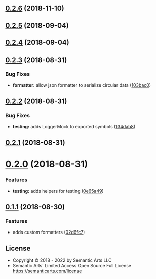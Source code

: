<a name="0.2.6"></a>
## [0.2.6](https://github.com/huafu/bs-logger/compare/v0.2.5...v0.2.6) (2018-11-10)



<a name="0.2.5"></a>
## [0.2.5](https://github.com/huafu/bs-logger/compare/v0.2.4...v0.2.5) (2018-09-04)



<a name="0.2.4"></a>
## [0.2.4](https://github.com/huafu/bs-logger/compare/v0.2.3...v0.2.4) (2018-09-04)



<a name="0.2.3"></a>
## [0.2.3](https://github.com/huafu/bs-logger/compare/v0.2.2...v0.2.3) (2018-08-31)


### Bug Fixes

* **formatter:** allow json formatter to serialize circular data ([103bac0](https://github.com/huafu/bs-logger/commit/103bac0))



<a name="0.2.2"></a>
## [0.2.2](https://github.com/huafu/bs-logger/compare/v0.2.1...v0.2.2) (2018-08-31)


### Bug Fixes

* **testing:** adds LoggerMock to exported symbols ([134dab8](https://github.com/huafu/bs-logger/commit/134dab8))



<a name="0.2.1"></a>
## [0.2.1](https://github.com/huafu/bs-logger/compare/v0.2.0...v0.2.1) (2018-08-31)



<a name="0.2.0"></a>
# [0.2.0](https://github.com/huafu/bs-logger/compare/v0.1.1...v0.2.0) (2018-08-31)


### Features

* **testing:** adds helpers for testing ([0e65a49](https://github.com/huafu/bs-logger/commit/0e65a49))



<a name="0.1.1"></a>
## [0.1.1](https://github.com/huafu/bs-logger/compare/02d6fc7...v0.1.1) (2018-08-30)


### Features

* adds custom formatters ([02d6fc7](https://github.com/huafu/bs-logger/commit/02d6fc7))


## License

- Copyright © 2018 - 2022 by Semantic Arts LLC
- Semantic Arts' Limited Access Open Source Full License https://semanticarts.com/license
